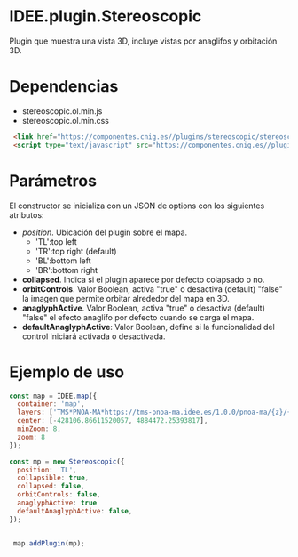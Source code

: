 # IDEE.plugin.Stereoscopic

Plugin que muestra una vista 3D, incluye vistas por anaglifos y orbitación 3D.

# Dependencias

- stereoscopic.ol.min.js
- stereoscopic.ol.min.css

```html
 <link href="https://componentes.cnig.es//plugins/stereoscopic/stereoscopic.ol.min.css" rel="stylesheet" />
 <script type="text/javascript" src="https://componentes.cnig.es//plugins/stereoscopic/stereoscopic.ol.min.js"></script>
```

# Parámetros

El constructor se inicializa con un JSON de options con los siguientes atributos:

- *position*.  Ubicación del plugin sobre el mapa.
  - 'TL':top left
  - 'TR':top right (default)
  - 'BL':bottom left
  - 'BR':bottom right
- **collapsed**. Indica si el plugin aparece por defecto colapsado o no.
- **orbitControls**. Valor Boolean, activa "true" o desactiva (default) "false" la imagen que permite orbitar alrededor del mapa en 3D.
- **anaglyphActive**. Valor Boolean, activa "true" o desactiva (default) "false" el efecto anaglifo por defecto cuando se carga el mapa.
- **defaultAnaglyphActive**: Valor Boolean, define si la funcionalidad del control iniciará activada o desactivada.


# Ejemplo de uso

```javascript
const map = IDEE.map({
  container: 'map',
  layers: ['TMS*PNOA-MA*https://tms-pnoa-ma.idee.es/1.0.0/pnoa-ma/{z}/{x}/{-y}.jpeg*true*false*19'],
  center: [-428106.86611520057, 4884472.25393817],
  minZoom: 8,
  zoom: 8
});

const mp = new Stereoscopic({
  position: 'TL',
  collapsible: true,
  collapsed: false,
  orbitControls: false,
  anaglyphActive: true
  defaultAnaglyphActive: false,
});


 map.addPlugin(mp);
```

